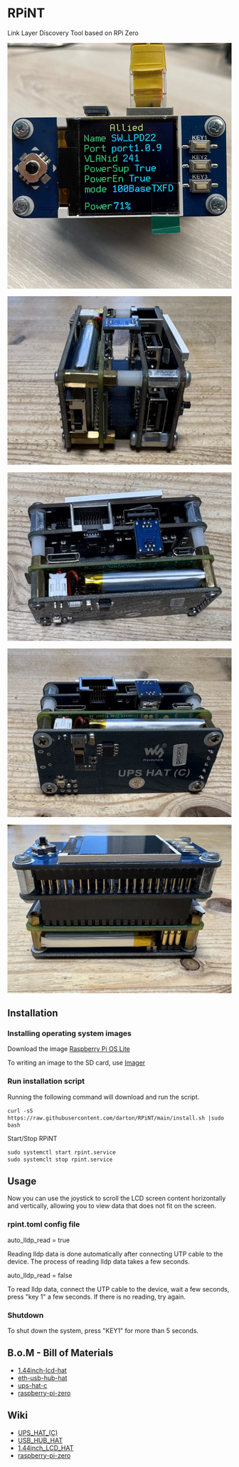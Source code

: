 # RPiNT

Link Layer Discovery Tool based on RPi Zero

![RPiNT](https://github.com/darton/RPiNT/blob/main/RPiNT.jpg)

![RPiNT](https://github.com/darton/RPiNT/blob/main/IMG_1695.jpeg)

![RPiNT](https://github.com/darton/RPiNT/blob/main/IMG_1696.jpeg)

![RPiNT](https://github.com/darton/RPiNT/blob/main/IMG_1697.jpeg)

![RPiNT](https://github.com/darton/RPiNT/blob/main/IMG_1698.jpeg)

## Installation

### Installing operating system images 

Download the image [Raspberry Pi OS Lite](https://downloads.raspberrypi.org/raspios_lite_armhf_latest)

To writing an image to the SD card, use [Imager](https://www.raspberrypi.org/downloads/) 

### Run installation script

Running the following command will download and run the script.

```
curl -sS https://raw.githubusercontent.com/darton/RPiNT/main/install.sh |sudo bash
```

Start/Stop RPiNT
```
sudo systemctl start rpint.service
sudo systemclt stop rpint.service
```

## Usage

Now you can use the joystick to scroll the LCD screen content horizontally and vertically, allowing you to view data that does not fit on the screen.

### rpint.toml config file

auto_lldp_read = true

Reading lldp data is done automatically after connecting UTP cable to the device. The process of reading lldp data takes a few seconds.


auto_lldp_read = false

To read lldp data, connect the UTP cable to the device, wait a few seconds, press "key 1" a few seconds. If there is no reading, try again.


### Shutdown
To shut down the system, press "KEY1" for more than 5 seconds.

## B.o.M - Bill of Materials

* [1.44inch-lcd-hat](https://www.waveshare.com/product/raspberry-pi/displays/lcd-oled/1.44inch-lcd-hat.htm)
* [eth-usb-hub-hat](https://www.waveshare.com/product/raspberry-pi/hats/interface-power/eth-usb-hub-hat.htm)
* [ups-hat-c](https://www.waveshare.com/product/raspberry-pi/hats/interface-power/ups-hat-c.htm)
* [raspberry-pi-zero](https://www.waveshare.com/product/raspberry-pi/boards-kits/raspberry-pi-zero/raspberry-pi-zero.htm)

## Wiki

* [UPS_HAT_(C)](https://www.waveshare.com/wiki/UPS_HAT_(C))
* [USB_HUB_HAT](https://www.waveshare.com/wiki/ETH/USB_HUB_HAT)
* [1.44inch_LCD_HAT](https://www.waveshare.com/wiki/1.44inch_LCD_HAT)
* [raspberry-pi-zero](https://www.raspberrypi.com/documentation/computers/raspberry-pi.html#raspberry-pi-zero)

